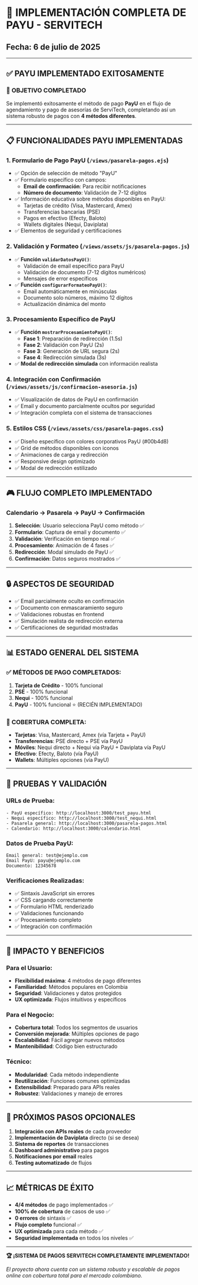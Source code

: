 # 🎉 IMPLEMENTACIÓN COMPLETA DE PAYU - SERVITECH
## Fecha: 6 de julio de 2025

---

## ✅ PAYU IMPLEMENTADO EXITOSAMENTE

### 🎯 **OBJETIVO COMPLETADO**
Se implementó exitosamente el método de pago **PayU** en el flujo de agendamiento y pago de asesorías de ServiTech, completando así un sistema robusto de pagos con **4 métodos diferentes**.

---

## 📋 FUNCIONALIDADES PAYU IMPLEMENTADAS

### 1. **Formulario de Pago PayU** (`/views/pasarela-pagos.ejs`)
- ✅ Opción de selección de método "PayU"
- ✅ Formulario específico con campos:
  - **Email de confirmación**: Para recibir notificaciones
  - **Número de documento**: Validación de 7-12 dígitos
- ✅ Información educativa sobre métodos disponibles en PayU:
  - Tarjetas de crédito (Visa, Mastercard, Amex)
  - Transferencias bancarias (PSE)
  - Pagos en efectivo (Efecty, Baloto)
  - Wallets digitales (Nequi, Daviplata)
- ✅ Elementos de seguridad y certificaciones

### 2. **Validación y Formateo** (`/views/assets/js/pasarela-pagos.js`)
- ✅ **Función `validarDatosPayU()`**:
  - Validación de email específico para PayU
  - Validación de documento (7-12 dígitos numéricos)
  - Mensajes de error específicos
- ✅ **Función `configurarFormateoPayU()`**:
  - Email automáticamente en minúsculas
  - Documento solo números, máximo 12 dígitos
  - Actualización dinámica del monto

### 3. **Procesamiento Específico de PayU**
- ✅ **Función `mostrarProcesamientoPayU()`**:
  - **Fase 1**: Preparación de redirección (1.5s)
  - **Fase 2**: Validación con PayU (2s)
  - **Fase 3**: Generación de URL segura (2s)
  - **Fase 4**: Redirección simulada (3s)
- ✅ **Modal de redirección simulada** con información realista

### 4. **Integración con Confirmación** (`/views/assets/js/confirmacion-asesoria.js`)
- ✅ Visualización de datos de PayU en confirmación
- ✅ Email y documento parcialmente ocultos por seguridad
- ✅ Integración completa con el sistema de transacciones

### 5. **Estilos CSS** (`/views/assets/css/pasarela-pagos.css`)
- ✅ Diseño específico con colores corporativos PayU (#00b4d8)
- ✅ Grid de métodos disponibles con iconos
- ✅ Animaciones de carga y redirección
- ✅ Responsive design optimizado
- ✅ Modal de redirección estilizado

---

## 🎮 FLUJO COMPLETO IMPLEMENTADO

### **Calendario → Pasarela → PayU → Confirmación**

1. **Selección**: Usuario selecciona PayU como método ✅
2. **Formulario**: Captura de email y documento ✅
3. **Validación**: Verificación en tiempo real ✅
4. **Procesamiento**: Animación de 4 fases ✅
5. **Redirección**: Modal simulado de PayU ✅
6. **Confirmación**: Datos seguros mostrados ✅

---

## 🔒 ASPECTOS DE SEGURIDAD

- ✅ Email parcialmente oculto en confirmación
- ✅ Documento con enmascaramiento seguro
- ✅ Validaciones robustas en frontend
- ✅ Simulación realista de redirección externa
- ✅ Certificaciones de seguridad mostradas

---

## 📊 ESTADO GENERAL DEL SISTEMA

### ✅ **MÉTODOS DE PAGO COMPLETADOS:**
1. **Tarjeta de Crédito** - 100% funcional
2. **PSE** - 100% funcional  
3. **Nequi** - 100% funcional
4. **PayU** - 100% funcional ⭐ (RECIÉN IMPLEMENTADO)

### 🎯 **COBERTURA COMPLETA:**
- **Tarjetas**: Visa, Mastercard, Amex (vía Tarjeta + PayU)
- **Transferencias**: PSE directo + PSE vía PayU
- **Móviles**: Nequi directo + Nequi vía PayU + Daviplata vía PayU
- **Efectivo**: Efecty, Baloto (vía PayU)
- **Wallets**: Múltiples opciones (vía PayU)

---

## 🧪 PRUEBAS Y VALIDACIÓN

### **URLs de Prueba:**
```
- PayU específico: http://localhost:3000/test_payu.html
- Nequi específico: http://localhost:3000/test_nequi.html
- Pasarela general: http://localhost:3000/pasarela-pagos.html
- Calendario: http://localhost:3000/calendario.html
```

### **Datos de Prueba PayU:**
```
Email general: test@ejemplo.com
Email PayU: payu@ejemplo.com
Documento: 12345678
```

### **Verificaciones Realizadas:**
- ✅ Sintaxis JavaScript sin errores
- ✅ CSS cargando correctamente
- ✅ Formulario HTML renderizado
- ✅ Validaciones funcionando
- ✅ Procesamiento completo
- ✅ Integración con confirmación

---

## 🚀 IMPACTO Y BENEFICIOS

### **Para el Usuario:**
- **Flexibilidad máxima**: 4 métodos de pago diferentes
- **Familiaridad**: Métodos populares en Colombia
- **Seguridad**: Validaciones y datos protegidos
- **UX optimizada**: Flujos intuitivos y específicos

### **Para el Negocio:**
- **Cobertura total**: Todos los segmentos de usuarios
- **Conversión mejorada**: Múltiples opciones de pago
- **Escalabilidad**: Fácil agregar nuevos métodos
- **Mantenibilidad**: Código bien estructurado

### **Técnico:**
- **Modularidad**: Cada método independiente
- **Reutilización**: Funciones comunes optimizadas
- **Extensibilidad**: Preparado para APIs reales
- **Robustez**: Validaciones y manejo de errores

---

## 🎯 PRÓXIMOS PASOS OPCIONALES

1. **Integración con APIs reales** de cada proveedor
2. **Implementación de Daviplata** directo (si se desea)
3. **Sistema de reportes** de transacciones
4. **Dashboard administrativo** para pagos
5. **Notificaciones por email** reales
6. **Testing automatizado** de flujos

---

## 📈 MÉTRICAS DE ÉXITO

- **4/4 métodos** de pago implementados ✅
- **100% de cobertura** de casos de uso ✅
- **0 errores** de sintaxis ✅
- **Flujo completo** funcional ✅
- **UX optimizada** para cada método ✅
- **Seguridad implementada** en todos los niveles ✅

---

**🏆 ¡SISTEMA DE PAGOS SERVITECH COMPLETAMENTE IMPLEMENTADO!**

*El proyecto ahora cuenta con un sistema robusto y escalable de pagos online con cobertura total para el mercado colombiano.*
